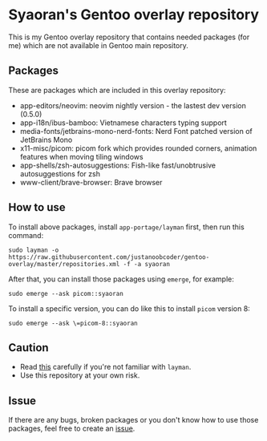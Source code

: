 # Syaoran's Gentoo overlay repository
This is my Gentoo overlay repository that contains needed packages (for me) which are not available in Gentoo main repository.

## Packages
These are packages which are included in this overlay repository:
+ app-editors/neovim: neovim nightly version - the lastest dev version (0.5.0)
+ app-i18n/ibus-bamboo: Vietnamese characters typing support
+ media-fonts/jetbrains-mono-nerd-fonts: Nerd Font patched version of JetBrains Mono
+ x11-misc/picom: picom fork which provides rounded corners, animation features when moving tiling windows
+ app-shells/zsh-autosuggestions: Fish-like fast/unobtrusive autosuggestions for zsh
+ www-client/brave-browser: Brave browser

## How to use
To install above packages, install `app-portage/layman` first, then run this command:
```
sudo layman -o https://raw.githubusercontent.com/justanoobcoder/gentoo-overlay/master/repositories.xml -f -a syaoran
```
After that, you can install those packages using `emerge`, for example:
```
sudo emerge --ask picom::syaoran
```
To install a specific version, you can do like this to install `picom` version 8:
```
sudo emerge --ask \=picom-8::syaoran
```

## Caution
+ Read [this](https://wiki.gentoo.org/wiki/Layman) carefully if you're not familiar with `layman`.
+ Use this repository at your own risk.

## Issue
If there are any bugs, broken packages or you don't know how to use those packages, feel free to create an [issue](https://github.com/justanoobcoder/gentoo-overlay/issues/new).
